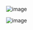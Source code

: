 ![image](https://github.com/user-attachments/assets/1c4a9130-2f27-4fb9-a46b-9b94f9b76281)

![image](https://github.com/user-attachments/assets/b7cfd634-5ec6-4f20-b3ce-acb5ad490696)
